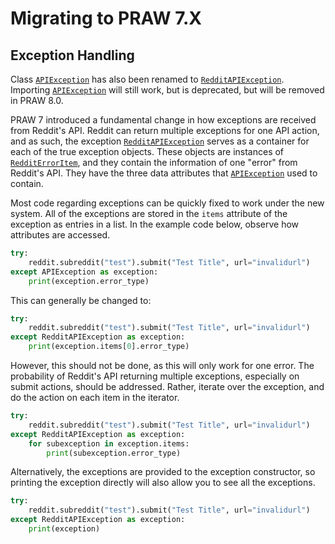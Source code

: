 # Migrating to PRAW 7.X

## Exception Handling

Class [`APIException`](https://praw.readthedocs.io/en/stable/code_overview/exceptions.html#praw.exceptions.APIException "praw.exceptions.APIException") has also been renamed to [`RedditAPIException`](https://praw.readthedocs.io/en/stable/code_overview/exceptions.html#praw.exceptions.RedditAPIException "praw.exceptions.RedditAPIException").
Importing [`APIException`](https://praw.readthedocs.io/en/stable/code_overview/exceptions.html#praw.exceptions.APIException "praw.exceptions.APIException") will still work, but is deprecated, but will be removed
in PRAW 8.0.

PRAW 7 introduced a fundamental change in how exceptions are received from Reddit's API.
Reddit can return multiple exceptions for one API action, and as such, the exception
[`RedditAPIException`](https://praw.readthedocs.io/en/stable/code_overview/exceptions.html#praw.exceptions.RedditAPIException "praw.exceptions.RedditAPIException") serves as a container for each of the true exception
objects. These objects are instances of [`RedditErrorItem`](https://praw.readthedocs.io/en/stable/code_overview/exceptions.html#praw.exceptions.RedditErrorItem "praw.exceptions.RedditErrorItem"), and they contain the
information of one "error" from Reddit's API. They have the three data attributes that
[`APIException`](https://praw.readthedocs.io/en/stable/code_overview/exceptions.html#praw.exceptions.APIException "praw.exceptions.APIException") used to contain.

Most code regarding exceptions can be quickly fixed to work under the new system. All of
the exceptions are stored in the `items` attribute of the exception as entries in a
list. In the example code below, observe how attributes are accessed.

```python
try:
    reddit.subreddit("test").submit("Test Title", url="invalidurl")
except APIException as exception:
    print(exception.error_type)
```

This can generally be changed to:

```python
try:
    reddit.subreddit("test").submit("Test Title", url="invalidurl")
except RedditAPIException as exception:
    print(exception.items[0].error_type)
```

However, this should not be done, as this will only work for one error. The probability
of Reddit's API returning multiple exceptions, especially on submit actions, should be
addressed. Rather, iterate over the exception, and do the action on each item in the
iterator.

```python
try:
    reddit.subreddit("test").submit("Test Title", url="invalidurl")
except RedditAPIException as exception:
    for subexception in exception.items:
        print(subexception.error_type)
```

Alternatively, the exceptions are provided to the exception constructor, so printing the
exception directly will also allow you to see all the exceptions.

```python
try:
    reddit.subreddit("test").submit("Test Title", url="invalidurl")
except RedditAPIException as exception:
    print(exception)
```